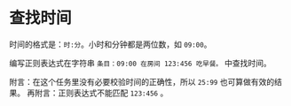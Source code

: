 # 查找时间

时间的格式是：`时:分`。小时和分钟都是两位数，如 `09:00`。

编写正则表达式在字符串 `条目：09:00 在房间 123:456 吃早餐。` 中查找时间。

附言：在这个任务里没有必要校验时间的正确性，所以 `25:99` 也可算做有效的结果。
再附言：正则表达式不能匹配 `123:456` 。
